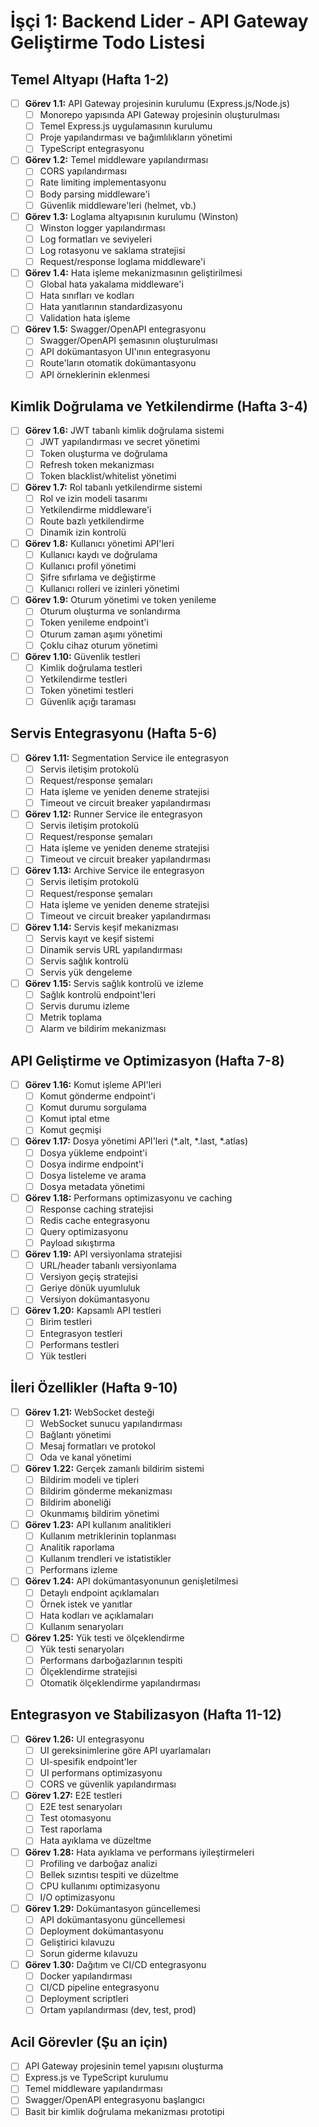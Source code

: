 # İşçi 1: Backend Lider - API Gateway Geliştirme Todo Listesi

## Temel Altyapı (Hafta 1-2)
- [ ] **Görev 1.1:** API Gateway projesinin kurulumu (Express.js/Node.js)
  - [ ] Monorepo yapısında API Gateway projesinin oluşturulması
  - [ ] Temel Express.js uygulamasının kurulumu
  - [ ] Proje yapılandırması ve bağımlılıkların yönetimi
  - [ ] TypeScript entegrasyonu
- [ ] **Görev 1.2:** Temel middleware yapılandırması
  - [ ] CORS yapılandırması
  - [ ] Rate limiting implementasyonu
  - [ ] Body parsing middleware'i
  - [ ] Güvenlik middleware'leri (helmet, vb.)
- [ ] **Görev 1.3:** Loglama altyapısının kurulumu (Winston)
  - [ ] Winston logger yapılandırması
  - [ ] Log formatları ve seviyeleri
  - [ ] Log rotasyonu ve saklama stratejisi
  - [ ] Request/response loglama middleware'i
- [ ] **Görev 1.4:** Hata işleme mekanizmasının geliştirilmesi
  - [ ] Global hata yakalama middleware'i
  - [ ] Hata sınıfları ve kodları
  - [ ] Hata yanıtlarının standardizasyonu
  - [ ] Validation hata işleme
- [ ] **Görev 1.5:** Swagger/OpenAPI entegrasyonu
  - [ ] Swagger/OpenAPI şemasının oluşturulması
  - [ ] API dokümantasyon UI'ının entegrasyonu
  - [ ] Route'ların otomatik dokümantasyonu
  - [ ] API örneklerinin eklenmesi

## Kimlik Doğrulama ve Yetkilendirme (Hafta 3-4)
- [ ] **Görev 1.6:** JWT tabanlı kimlik doğrulama sistemi
  - [ ] JWT yapılandırması ve secret yönetimi
  - [ ] Token oluşturma ve doğrulama
  - [ ] Refresh token mekanizması
  - [ ] Token blacklist/whitelist yönetimi
- [ ] **Görev 1.7:** Rol tabanlı yetkilendirme sistemi
  - [ ] Rol ve izin modeli tasarımı
  - [ ] Yetkilendirme middleware'i
  - [ ] Route bazlı yetkilendirme
  - [ ] Dinamik izin kontrolü
- [ ] **Görev 1.8:** Kullanıcı yönetimi API'leri
  - [ ] Kullanıcı kaydı ve doğrulama
  - [ ] Kullanıcı profil yönetimi
  - [ ] Şifre sıfırlama ve değiştirme
  - [ ] Kullanıcı rolleri ve izinleri yönetimi
- [ ] **Görev 1.9:** Oturum yönetimi ve token yenileme
  - [ ] Oturum oluşturma ve sonlandırma
  - [ ] Token yenileme endpoint'i
  - [ ] Oturum zaman aşımı yönetimi
  - [ ] Çoklu cihaz oturum yönetimi
- [ ] **Görev 1.10:** Güvenlik testleri
  - [ ] Kimlik doğrulama testleri
  - [ ] Yetkilendirme testleri
  - [ ] Token yönetimi testleri
  - [ ] Güvenlik açığı taraması

## Servis Entegrasyonu (Hafta 5-6)
- [ ] **Görev 1.11:** Segmentation Service ile entegrasyon
  - [ ] Servis iletişim protokolü
  - [ ] Request/response şemaları
  - [ ] Hata işleme ve yeniden deneme stratejisi
  - [ ] Timeout ve circuit breaker yapılandırması
- [ ] **Görev 1.12:** Runner Service ile entegrasyon
  - [ ] Servis iletişim protokolü
  - [ ] Request/response şemaları
  - [ ] Hata işleme ve yeniden deneme stratejisi
  - [ ] Timeout ve circuit breaker yapılandırması
- [ ] **Görev 1.13:** Archive Service ile entegrasyon
  - [ ] Servis iletişim protokolü
  - [ ] Request/response şemaları
  - [ ] Hata işleme ve yeniden deneme stratejisi
  - [ ] Timeout ve circuit breaker yapılandırması
- [ ] **Görev 1.14:** Servis keşif mekanizması
  - [ ] Servis kayıt ve keşif sistemi
  - [ ] Dinamik servis URL yapılandırması
  - [ ] Servis sağlık kontrolü
  - [ ] Servis yük dengeleme
- [ ] **Görev 1.15:** Servis sağlık kontrolü ve izleme
  - [ ] Sağlık kontrolü endpoint'leri
  - [ ] Servis durumu izleme
  - [ ] Metrik toplama
  - [ ] Alarm ve bildirim mekanizması

## API Geliştirme ve Optimizasyon (Hafta 7-8)
- [ ] **Görev 1.16:** Komut işleme API'leri
  - [ ] Komut gönderme endpoint'i
  - [ ] Komut durumu sorgulama
  - [ ] Komut iptal etme
  - [ ] Komut geçmişi
- [ ] **Görev 1.17:** Dosya yönetimi API'leri (*.alt, *.last, *.atlas)
  - [ ] Dosya yükleme endpoint'i
  - [ ] Dosya indirme endpoint'i
  - [ ] Dosya listeleme ve arama
  - [ ] Dosya metadata yönetimi
- [ ] **Görev 1.18:** Performans optimizasyonu ve caching
  - [ ] Response caching stratejisi
  - [ ] Redis cache entegrasyonu
  - [ ] Query optimizasyonu
  - [ ] Payload sıkıştırma
- [ ] **Görev 1.19:** API versiyonlama stratejisi
  - [ ] URL/header tabanlı versiyonlama
  - [ ] Versiyon geçiş stratejisi
  - [ ] Geriye dönük uyumluluk
  - [ ] Versiyon dokümantasyonu
- [ ] **Görev 1.20:** Kapsamlı API testleri
  - [ ] Birim testleri
  - [ ] Entegrasyon testleri
  - [ ] Performans testleri
  - [ ] Yük testleri

## İleri Özellikler (Hafta 9-10)
- [ ] **Görev 1.21:** WebSocket desteği
  - [ ] WebSocket sunucu yapılandırması
  - [ ] Bağlantı yönetimi
  - [ ] Mesaj formatları ve protokol
  - [ ] Oda ve kanal yönetimi
- [ ] **Görev 1.22:** Gerçek zamanlı bildirim sistemi
  - [ ] Bildirim modeli ve tipleri
  - [ ] Bildirim gönderme mekanizması
  - [ ] Bildirim aboneliği
  - [ ] Okunmamış bildirim yönetimi
- [ ] **Görev 1.23:** API kullanım analitikleri
  - [ ] Kullanım metriklerinin toplanması
  - [ ] Analitik raporlama
  - [ ] Kullanım trendleri ve istatistikler
  - [ ] Performans izleme
- [ ] **Görev 1.24:** API dokümantasyonunun genişletilmesi
  - [ ] Detaylı endpoint açıklamaları
  - [ ] Örnek istek ve yanıtlar
  - [ ] Hata kodları ve açıklamaları
  - [ ] Kullanım senaryoları
- [ ] **Görev 1.25:** Yük testi ve ölçeklendirme
  - [ ] Yük testi senaryoları
  - [ ] Performans darboğazlarının tespiti
  - [ ] Ölçeklendirme stratejisi
  - [ ] Otomatik ölçeklendirme yapılandırması

## Entegrasyon ve Stabilizasyon (Hafta 11-12)
- [ ] **Görev 1.26:** UI entegrasyonu
  - [ ] UI gereksinimlerine göre API uyarlamaları
  - [ ] UI-spesifik endpoint'ler
  - [ ] UI performans optimizasyonu
  - [ ] CORS ve güvenlik yapılandırması
- [ ] **Görev 1.27:** E2E testleri
  - [ ] E2E test senaryoları
  - [ ] Test otomasyonu
  - [ ] Test raporlama
  - [ ] Hata ayıklama ve düzeltme
- [ ] **Görev 1.28:** Hata ayıklama ve performans iyileştirmeleri
  - [ ] Profiling ve darboğaz analizi
  - [ ] Bellek sızıntısı tespiti ve düzeltme
  - [ ] CPU kullanımı optimizasyonu
  - [ ] I/O optimizasyonu
- [ ] **Görev 1.29:** Dokümantasyon güncellemesi
  - [ ] API dokümantasyonu güncellemesi
  - [ ] Deployment dokümantasyonu
  - [ ] Geliştirici kılavuzu
  - [ ] Sorun giderme kılavuzu
- [ ] **Görev 1.30:** Dağıtım ve CI/CD entegrasyonu
  - [ ] Docker yapılandırması
  - [ ] CI/CD pipeline entegrasyonu
  - [ ] Deployment scriptleri
  - [ ] Ortam yapılandırması (dev, test, prod)

## Acil Görevler (Şu an için)
- [ ] API Gateway projesinin temel yapısını oluşturma
- [ ] Express.js ve TypeScript kurulumu
- [ ] Temel middleware yapılandırması
- [ ] Swagger/OpenAPI entegrasyonu başlangıcı
- [ ] Basit bir kimlik doğrulama mekanizması prototipi
